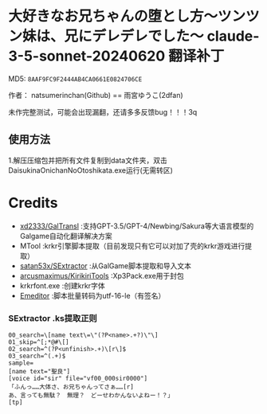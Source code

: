 # 大好きなお兄ちゃんの堕とし方～ツンツン妹は、兄にデレデレでした～ claude-3-5-sonnet-20240620 翻译补丁

MD5: `8AAF9FC9F2444AB4CA0661E0824706CE`

作者： natsumerinchan(Github) == 雨宮ゆうこ(2dfan)

未作完整测试，可能会出现漏翻，还请多多反馈bug！！！3q

## 使用方法
1.解压压缩包并把所有文件复制到data文件夹，双击DaisukinaOnichanNoOtoshikata.exe运行(无需转区)

# Credits

- [xd2333/GalTransl](https://github.com/xd2333/GalTransl.git) :支持GPT-3.5/GPT-4/Newbing/Sakura等大语言模型的Galgame自动化翻译解决方案
- MTool :krkr引擎脚本提取（目前发现只有它可以对加了壳的krkr游戏进行提取）
- [satan53x/SExtractor](https://github.com/satan53x/SExtractor.git) :从GalGame脚本提取和导入文本
- [arcusmaximus/KirikiriTools](https://github.com/arcusmaximus/KirikiriTools.git) :Xp3Pack.exe用于封包
- krkrfont.exe :创建krkr字体
- [Emeditor](https://www.emeditor.com/) :脚本批量转码为utf-16-le（有签名）

### SExtractor .ks提取正则
```
00_search=\[name text\=\"(?P<name>.+?)\"\]
01_skip=^[;*@#\[]
02_search=^(?P<unfinish>.+)\[r\]$
03_search=^(.+)$
sample=
[name text="聖良"]
[voice id="sir" file="vf00_000sir0000"]
「ふんっ……大体さ、お兄ちゃんってさぁ……[r]
あ、言っても無駄？　無理？　どーせわかんないよねー！？」
[tp]
```
